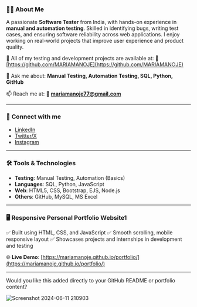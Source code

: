 

### 👩‍💻 **About Me**

A passionate **Software Tester** from India, with hands-on experience in **manual and automation testing**. Skilled in identifying bugs, writing test cases, and ensuring software reliability across web applications. I enjoy working on real-world projects that improve user experience and product quality.

📂 All of my testing and development projects are available at:
🔗 [https://github.com/MARIAMANOJE](https://github.com/MARIAMANOJE)

💬 Ask me about:
**Manual Testing, Automation Testing, SQL, Python, GitHub**

📫 Reach me at:
📧 **[mariamanoje77@gmail.com](mailto:mariamanoje77@gmail.com)**

---

### 🔗 **Connect with me**

* [LinkedIn](https://www.linkedin.com/in/mariamanoje/)
* [Twitter/X](https://x.com/DhoniManoje)
* [Instagram](https://www.instagram.com/manoje_77)

---

### 🛠️ **Tools & Technologies**

* **Testing**: Manual Testing, Automation (Basics)
* **Languages**: SQL, Python, JavaScript
* **Web**: HTML5, CSS, Bootstrap, EJS, Node.js
* **Others**: GitHub, MySQL, MS Excel

---

### 🖥️ **Responsive Personal Portfolio Website**1

✅ Built using HTML, CSS, and JavaScript
✅ Smooth scrolling, mobile responsive layout
✅ Showcases projects and internships in development and testing

🌐 **Live Demo**: [https://mariamanoje.github.io/portfolio/](https://mariamanoje.github.io/portfolio/)

---

Would you like this added directly to your GitHub README or portfolio content?

![Screenshot 2024-06-11 210903](https://github.com/MARIAMANOJE/portfolio/assets/96276515/d86801c6-6931-4e1d-b9d2-cb61c9093163)
